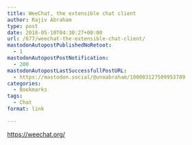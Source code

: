 ```yaml
---
title: WeeChat, the extensible chat client
author: Rajiv Abraham
type: post
date: 2018-05-10T04:30:27+00:00
url: /677/weechat-the-extensible-chat-client/
mastodonAutopostPublishedNoRetoot:
  - 1
mastodonAutopostPostNotification:
  - 200
mastodonAutopostLastSuccessfullPostURL:
  - https://mastodon.social/@unoabraham/100003127509953789
categories:
  - Bookmarks
tags:
  - Chat
format: link

---
```

<https://weechat.org/>